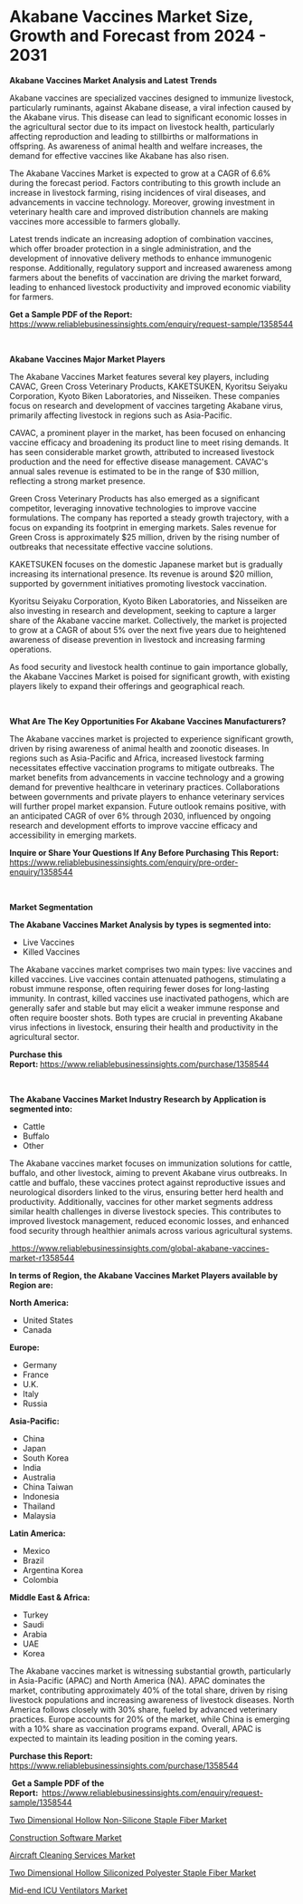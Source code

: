 <p><h1>Akabane Vaccines Market Size, Growth and Forecast from 2024 - 2031</h1></p><p><strong>Akabane Vaccines Market Analysis and Latest Trends</strong></p>
<p><p>Akabane vaccines are specialized vaccines designed to immunize livestock, particularly ruminants, against Akabane disease, a viral infection caused by the Akabane virus. This disease can lead to significant economic losses in the agricultural sector due to its impact on livestock health, particularly affecting reproduction and leading to stillbirths or malformations in offspring. As awareness of animal health and welfare increases, the demand for effective vaccines like Akabane has also risen.</p><p>The Akabane Vaccines Market is expected to grow at a CAGR of 6.6% during the forecast period. Factors contributing to this growth include an increase in livestock farming, rising incidences of viral diseases, and advancements in vaccine technology. Moreover, growing investment in veterinary health care and improved distribution channels are making vaccines more accessible to farmers globally.</p><p>Latest trends indicate an increasing adoption of combination vaccines, which offer broader protection in a single administration, and the development of innovative delivery methods to enhance immunogenic response. Additionally, regulatory support and increased awareness among farmers about the benefits of vaccination are driving the market forward, leading to enhanced livestock productivity and improved economic viability for farmers.</p></p>
<p><strong>Get a Sample PDF of the Report:&nbsp;</strong> <a href="https://www.reliablebusinessinsights.com/enquiry/request-sample/1358544?utm_campaign=1091&utm_medium=2&utm_source=Github&utm_content=ia&utm_term=05122024&utm_id=akabane-vaccines">https://www.reliablebusinessinsights.com/enquiry/request-sample/1358544</a></p>
<p>&nbsp;</p>
<p><strong>Akabane Vaccines Major Market Players</strong></p>
<p><p>The Akabane Vaccines Market features several key players, including CAVAC, Green Cross Veterinary Products, KAKETSUKEN, Kyoritsu Seiyaku Corporation, Kyoto Biken Laboratories, and Nisseiken. These companies focus on research and development of vaccines targeting Akabane virus, primarily affecting livestock in regions such as Asia-Pacific.</p><p>CAVAC, a prominent player in the market, has been focused on enhancing vaccine efficacy and broadening its product line to meet rising demands. It has seen considerable market growth, attributed to increased livestock production and the need for effective disease management. CAVAC's annual sales revenue is estimated to be in the range of $30 million, reflecting a strong market presence.</p><p>Green Cross Veterinary Products has also emerged as a significant competitor, leveraging innovative technologies to improve vaccine formulations. The company has reported a steady growth trajectory, with a focus on expanding its footprint in emerging markets. Sales revenue for Green Cross is approximately $25 million, driven by the rising number of outbreaks that necessitate effective vaccine solutions.</p><p>KAKETSUKEN focuses on the domestic Japanese market but is gradually increasing its international presence. Its revenue is around $20 million, supported by government initiatives promoting livestock vaccination.</p><p>Kyoritsu Seiyaku Corporation, Kyoto Biken Laboratories, and Nisseiken are also investing in research and development, seeking to capture a larger share of the Akabane vaccine market. Collectively, the market is projected to grow at a CAGR of about 5% over the next five years due to heightened awareness of disease prevention in livestock and increasing farming operations.</p><p>As food security and livestock health continue to gain importance globally, the Akabane Vaccines Market is poised for significant growth, with existing players likely to expand their offerings and geographical reach.</p></p>
<p>&nbsp;</p>
<p><strong>What Are The Key Opportunities For Akabane Vaccines Manufacturers?</strong></p>
<p><p>The Akabane vaccines market is projected to experience significant growth, driven by rising awareness of animal health and zoonotic diseases. In regions such as Asia-Pacific and Africa, increased livestock farming necessitates effective vaccination programs to mitigate outbreaks. The market benefits from advancements in vaccine technology and a growing demand for preventive healthcare in veterinary practices. Collaborations between governments and private players to enhance veterinary services will further propel market expansion. Future outlook remains positive, with an anticipated CAGR of over 6% through 2030, influenced by ongoing research and development efforts to improve vaccine efficacy and accessibility in emerging markets.</p></p>
<p><strong>Inquire or Share Your Questions If Any Before Purchasing This Report:</strong> <a href="https://www.reliablebusinessinsights.com/enquiry/pre-order-enquiry/1358544?utm_campaign=1091&utm_medium=2&utm_source=Github&utm_content=ia&utm_term=05122024&utm_id=akabane-vaccines">https://www.reliablebusinessinsights.com/enquiry/pre-order-enquiry/1358544</a></p>
<p>&nbsp;</p>
<p><strong>Market Segmentation</strong></p>
<p><strong>The Akabane Vaccines Market Analysis by types is segmented into:</strong></p>
<p><ul><li>Live Vaccines</li><li>Killed Vaccines</li></ul></p>
<p><p>The Akabane vaccines market comprises two main types: live vaccines and killed vaccines. Live vaccines contain attenuated pathogens, stimulating a robust immune response, often requiring fewer doses for long-lasting immunity. In contrast, killed vaccines use inactivated pathogens, which are generally safer and stable but may elicit a weaker immune response and often require booster shots. Both types are crucial in preventing Akabane virus infections in livestock, ensuring their health and productivity in the agricultural sector.</p></p>
<p><strong>Purchase this Report:&nbsp;</strong><a href="https://www.reliablebusinessinsights.com/purchase/1358544?utm_campaign=1091&utm_medium=2&utm_source=Github&utm_content=ia&utm_term=05122024&utm_id=akabane-vaccines">https://www.reliablebusinessinsights.com/purchase/1358544</a></p>
<p>&nbsp;</p>
<p><strong>The Akabane Vaccines Market Industry Research by Application is segmented into:</strong></p>
<p><ul><li>Cattle</li><li>Buffalo</li><li>Other</li></ul></p>
<p><p>The Akabane vaccines market focuses on immunization solutions for cattle, buffalo, and other livestock, aiming to prevent Akabane virus outbreaks. In cattle and buffalo, these vaccines protect against reproductive issues and neurological disorders linked to the virus, ensuring better herd health and productivity. Additionally, vaccines for other market segments address similar health challenges in diverse livestock species. This contributes to improved livestock management, reduced economic losses, and enhanced food security through healthier animals across various agricultural systems.</p></p>
<p><a href="https://www.reliablebusinessinsights.com/global-akabane-vaccines-market-r1358544?utm_campaign=1091&utm_medium=2&utm_source=Github&utm_content=ia&utm_term=05122024&utm_id=akabane-vaccines">&nbsp;https://www.reliablebusinessinsights.com/global-akabane-vaccines-market-r1358544</a></p>
<p><strong>In terms of Region, the Akabane Vaccines Market Players available by Region are:</strong></p>
<p>
    <p> <strong> North America: </strong>
        <ul>
            <li>United States</li>
            <li>Canada</li>
        </ul>
        </p> 
    <p> <strong> Europe: </strong>
        <ul>
            <li>Germany</li>
            <li>France</li>
            <li>U.K.</li>
            <li>Italy</li>
            <li>Russia</li>
        </ul>
        </p> 
    <p> <strong> Asia-Pacific: </strong>
        <ul>
            <li>China</li>
            <li>Japan</li>
            <li>South Korea</li>
            <li>India</li>
            <li>Australia</li>
            <li>China Taiwan</li>
            <li>Indonesia</li>
            <li>Thailand</li>
            <li>Malaysia</li>
        </ul>
        </p> 
    <p> <strong> Latin America: </strong>
        <ul>
            <li>Mexico</li>
            <li>Brazil</li>
            <li>Argentina Korea</li>
            <li>Colombia</li>
        </ul>
        </p> 
    <p> <strong> Middle East & Africa: </strong>
        <ul>
            <li>Turkey</li>
            <li>Saudi</li>
            <li>Arabia</li>
            <li>UAE</li>
            <li>Korea</li>
        </ul>
    </p>
    </p>
<p><p>The Akabane vaccines market is witnessing substantial growth, particularly in Asia-Pacific (APAC) and North America (NA). APAC dominates the market, contributing approximately 40% of the total share, driven by rising livestock populations and increasing awareness of livestock diseases. North America follows closely with 30% share, fueled by advanced veterinary practices. Europe accounts for 20% of the market, while China is emerging with a 10% share as vaccination programs expand. Overall, APAC is expected to maintain its leading position in the coming years.</p></p>
<p><strong>Purchase this Report: </strong><a href="https://www.reliablebusinessinsights.com/purchase/1358544?utm_campaign=1091&utm_medium=2&utm_source=Github&utm_content=ia&utm_term=05122024&utm_id=akabane-vaccines">https://www.reliablebusinessinsights.com/purchase/1358544</a></p>
<p>&nbsp;<strong>Get a Sample PDF of the Report:&nbsp;&nbsp;</strong><a href="https://www.reliablebusinessinsights.com/enquiry/request-sample/1358544?utm_campaign=1091&utm_medium=2&utm_source=Github&utm_content=ia&utm_term=05122024&utm_id=akabane-vaccines">https://www.reliablebusinessinsights.com/enquiry/request-sample/1358544</a></p>
<p><strong></strong></p>
<p><p><a href="https://issuu.com/reportprime-2/docs/two-dimensional-hollow-non-silicone-staple-fiber-m?utm_campaign=1091&utm_medium=2&utm_source=Github&utm_content=ia&utm_term=05122024&utm_id=akabane-vaccines">Two Dimensional Hollow Non-Silicone Staple Fiber Market</a></p><p><a href="https://www.linkedin.com/pulse/deep-dive-construction-software-market-itstrends-segmentation-poljf?utm_campaign=1091&utm_medium=2&utm_source=Github&utm_content=ia&utm_term=05122024&utm_id=akabane-vaccines">Construction Software Market</a></p><p><a href="https://www.linkedin.com/pulse/revenue-forecast-aircraft-cleaning-services-market-projected-iurff?utm_campaign=1091&utm_medium=2&utm_source=Github&utm_content=ia&utm_term=05122024&utm_id=akabane-vaccines">Aircraft Cleaning Services Market</a></p><p><a href="https://issuu.com/reportprime-2/docs/two-dimensional-hollow-siliconized-polyester-stapl?utm_campaign=1091&utm_medium=2&utm_source=Github&utm_content=ia&utm_term=05122024&utm_id=akabane-vaccines">Two Dimensional Hollow Siliconized Polyester Staple Fiber Market</a></p><p><a href="https://github.com/MariaWashington76/Market-Research-Report-List-1/blob/main/mid-end-icu-ventilators-market.md?utm_campaign=1091&utm_medium=2&utm_source=Github&utm_content=ia&utm_term=05122024&utm_id=akabane-vaccines">Mid-end ICU Ventilators Market</a></p></p>